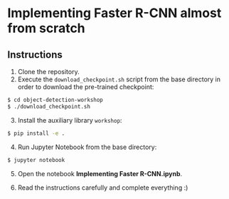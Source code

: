 # Implementing Faster R-CNN almost from scratch

## Instructions

1. Clone the repository.
2. Execute the `download_checkpoint.sh` script from the base directory
   in order to download the pre-trained checkpoint:

```bash
$ cd object-detection-workshop
$ ./download_checkpoint.sh
```

3. Install the auxiliary library `workshop`:

```bash
$ pip install -e .
```

4. Run Jupyter Notebook from the base directory:

```bash
$ jupyter notebook
```

5. Open the notebook **Implementing Faster R-CNN.ipynb**.

6. Read the instructions carefully and complete everything :)
